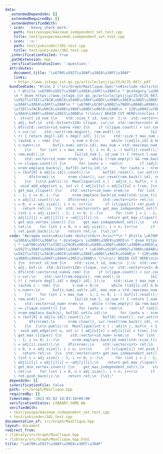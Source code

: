```yaml
---
data:
  _extendedDependsOn: []
  _extendedRequiredBy: []
  _extendedVerifiedWith:
  - icon: ':heavy_check_mark:'
    path: test/yosupo/maximum_independent_set.test.cpp
    title: test/yosupo/maximum_independent_set.test.cpp
  - icon: ':x:'
    path: test/yukicoder/382.test.cpp
    title: test/yukicoder/382.test.cpp
  _isVerificationFailed: true
  _pathExtension: hpp
  _verificationStatusIcon: ':question:'
  attributes:
    document_title: "\u6700\u5927\u30AF\u30EA\u30FC\u30AF"
    links:
    - https://www.jstage.jst.go.jp/article/ipsjjip/25/0/25_667/_pdf
  bundledCode: "#line 2 \"src/Graph/MaxClique.hpp\"\n#include <bits/stdc++.h>\n/**\n\
    \ * @title \u6700\u5927\u30AF\u30EA\u30FC\u30AF\n * @category \u30B0\u30E9\u30D5\
    \n * @see https://www.jstage.jst.go.jp/article/ipsjjip/25/0/25_667/_pdf\n * \u6700\
    \u5927\u72EC\u7ACB\u96C6\u5408\u306F\u88DC\u30B0\u30E9\u30D5\u306E\u6700\u5927\
    \u30AF\u30EA\u30FC\u30AF\n * \u6700\u5C0F\u9802\u70B9\u88AB\u8986\u306F\u6700\u5927\
    \u72EC\u7ACB\u96C6\u5408\u306E\u88DC\u96C6\u5408\n * 120\u9802\u70B9\u3050\u3089\
    \u3044\u306F\u3044\u3051\u308B\n */\n\n// BEGIN CUT HERE\n\nclass MaxClique {\n\
    \  struct id_num {\n    std::size_t id, num;\n  };\n  std::vector<std::bitset<128>>\
    \ adj, buf;\n  std::bitset<128> clique, cur;\n  std::vector<int> deg;\n  void\
    \ dfs(std::vector<id_num>& rem) {\n    if (clique.count() < cur.count()) clique\
    \ = cur;\n    std::sort(rem.begin(), rem.end(),\n              [&](id_num l, id_num\
    \ r) { return deg[l.id] > deg[r.id]; });\n    std::size_t max_num = 1;\n    for\
    \ (auto& v : rem) {\n      v.num = 0;\n      while ((adj[v.id] & buf[v.num]).any())\
    \ v.num++;\n      buf[v.num].set(v.id), max_num = std::max(max_num, v.num + 1);\n\
    \    }\n    for (int i = max_num - 1; i >= 0; i--) buf[i].reset();\n    std::sort(rem.begin(),\
    \ rem.end(),\n              [&](id_num l, id_num r) { return l.num < r.num; });\n\
    \    std::vector<id_num> nrem;\n    while (!rem.empty() && rem.back().num + cur.count()\
    \ >= clique.count()) {\n      for (auto u : rem)\n        if (adj[rem.back().id][u.id])\
    \ nrem.emplace_back(u), buf[0].set(u.id);\n      for (auto u : nrem) deg[u.id]\
    \ = (buf[0] & adj[u.id]).count();\n      buf[0].reset(), cur.set(rem.back().id);\n\
    \      dfs(nrem);\n      nrem.clear(), cur.reset(rem.back().id), rem.pop_back();\n\
    \    }\n  }\n\n public:\n  MaxClique(int n_) : adj(n_), buf(n_ + 1), deg(n_) {}\n\
    \  void add_edge(int u, int v) { adj[u][v] = adj[v][u] = true; }\n  std::vector<int>\
    \ get_max_clique() {\n    std::vector<id_num> nrem;\n    for (int i = adj.size()\
    \ - 1; i >= 0; i--)\n      nrem.emplace_back(id_num{(std::size_t)i, 0}), deg[i]\
    \ = adj[i].count();\n    dfs(nrem);\n    std::vector<int> ret;\n    for (int i\
    \ = 0, n = adj.size(); i < n; i++)\n      if (clique[i]) ret.push_back(i);\n \
    \   return ret;\n  }\n  std::vector<int> get_max_independent_set() {\n    for\
    \ (int i = adj.size() - 1; i >= 0; i--)\n      for (int j = i - 1; j >= 0; j--)\
    \ adj[i][j] = adj[j][i] = ~adj[j][i];\n    return get_max_clique();\n  }\n  std::vector<int>\
    \ get_min_vertex_cover() {\n    get_max_independent_set();\n    std::vector<int>\
    \ ret;\n    for (int i = 0, n = adj.size(); i < n; i++)\n      if (!clique[i])\
    \ ret.push_back(i);\n    return ret;\n  }\n};\n"
  code: "#pragma once\n#include <bits/stdc++.h>\n/**\n * @title \u6700\u5927\u30AF\
    \u30EA\u30FC\u30AF\n * @category \u30B0\u30E9\u30D5\n * @see https://www.jstage.jst.go.jp/article/ipsjjip/25/0/25_667/_pdf\n\
    \ * \u6700\u5927\u72EC\u7ACB\u96C6\u5408\u306F\u88DC\u30B0\u30E9\u30D5\u306E\u6700\
    \u5927\u30AF\u30EA\u30FC\u30AF\n * \u6700\u5C0F\u9802\u70B9\u88AB\u8986\u306F\u6700\
    \u5927\u72EC\u7ACB\u96C6\u5408\u306E\u88DC\u96C6\u5408\n * 120\u9802\u70B9\u3050\
    \u3089\u3044\u306F\u3044\u3051\u308B\n */\n\n// BEGIN CUT HERE\n\nclass MaxClique\
    \ {\n  struct id_num {\n    std::size_t id, num;\n  };\n  std::vector<std::bitset<128>>\
    \ adj, buf;\n  std::bitset<128> clique, cur;\n  std::vector<int> deg;\n  void\
    \ dfs(std::vector<id_num>& rem) {\n    if (clique.count() < cur.count()) clique\
    \ = cur;\n    std::sort(rem.begin(), rem.end(),\n              [&](id_num l, id_num\
    \ r) { return deg[l.id] > deg[r.id]; });\n    std::size_t max_num = 1;\n    for\
    \ (auto& v : rem) {\n      v.num = 0;\n      while ((adj[v.id] & buf[v.num]).any())\
    \ v.num++;\n      buf[v.num].set(v.id), max_num = std::max(max_num, v.num + 1);\n\
    \    }\n    for (int i = max_num - 1; i >= 0; i--) buf[i].reset();\n    std::sort(rem.begin(),\
    \ rem.end(),\n              [&](id_num l, id_num r) { return l.num < r.num; });\n\
    \    std::vector<id_num> nrem;\n    while (!rem.empty() && rem.back().num + cur.count()\
    \ >= clique.count()) {\n      for (auto u : rem)\n        if (adj[rem.back().id][u.id])\
    \ nrem.emplace_back(u), buf[0].set(u.id);\n      for (auto u : nrem) deg[u.id]\
    \ = (buf[0] & adj[u.id]).count();\n      buf[0].reset(), cur.set(rem.back().id);\n\
    \      dfs(nrem);\n      nrem.clear(), cur.reset(rem.back().id), rem.pop_back();\n\
    \    }\n  }\n\n public:\n  MaxClique(int n_) : adj(n_), buf(n_ + 1), deg(n_) {}\n\
    \  void add_edge(int u, int v) { adj[u][v] = adj[v][u] = true; }\n  std::vector<int>\
    \ get_max_clique() {\n    std::vector<id_num> nrem;\n    for (int i = adj.size()\
    \ - 1; i >= 0; i--)\n      nrem.emplace_back(id_num{(std::size_t)i, 0}), deg[i]\
    \ = adj[i].count();\n    dfs(nrem);\n    std::vector<int> ret;\n    for (int i\
    \ = 0, n = adj.size(); i < n; i++)\n      if (clique[i]) ret.push_back(i);\n \
    \   return ret;\n  }\n  std::vector<int> get_max_independent_set() {\n    for\
    \ (int i = adj.size() - 1; i >= 0; i--)\n      for (int j = i - 1; j >= 0; j--)\
    \ adj[i][j] = adj[j][i] = ~adj[j][i];\n    return get_max_clique();\n  }\n  std::vector<int>\
    \ get_min_vertex_cover() {\n    get_max_independent_set();\n    std::vector<int>\
    \ ret;\n    for (int i = 0, n = adj.size(); i < n; i++)\n      if (!clique[i])\
    \ ret.push_back(i);\n    return ret;\n  }\n};"
  dependsOn: []
  isVerificationFile: false
  path: src/Graph/MaxClique.hpp
  requiredBy: []
  timestamp: '2021-02-02 14:03:18+09:00'
  verificationStatus: LIBRARY_SOME_WA
  verifiedWith:
  - test/yosupo/maximum_independent_set.test.cpp
  - test/yukicoder/382.test.cpp
documentation_of: src/Graph/MaxClique.hpp
layout: document
redirect_from:
- /library/src/Graph/MaxClique.hpp
- /library/src/Graph/MaxClique.hpp.html
title: "\u6700\u5927\u30AF\u30EA\u30FC\u30AF"
---
```

